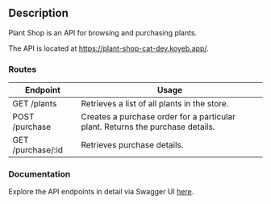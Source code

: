 ## Description

Plant Shop is an API for browsing and purchasing plants. 

The API is located at https://plant-shop-cat-dev.koyeb.app/.

### Routes

| Endpoint          | Usage                                                                          |
| ----------------- | ------------------------------------------------------------------------------ |
| GET /plants       | Retrieves a list of all plants in the store.                                   |
| POST /purchase    | Creates a purchase order for a particular plant. Returns the purchase details. |
| GET /purchase/:id | Retrieves purchase details.                                                    |

### Documentation

Explore the API endpoints in detail via Swagger UI [here](https://plant-shop-cat-dev.koyeb.app/api).
